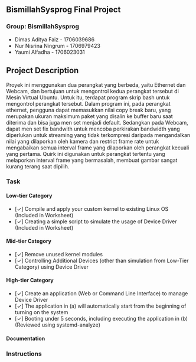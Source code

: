 ## BismillahSysprog Final Project

### Group: BismillahSysprog
- Dimas Aditya Faiz - 1706039686
- Nur Nisrina Ningrum - 1706979423 
- Yaumi Alfadha - 1706023031


## Project Description
Proyek ini menggunakan dua perangkat yang berbeda, yaitu Ethernet dan Webcam, dan bertujuan untuk mengontrol kedua perangkat tersebut di Mesin Virtual Ubuntu. Untuk itu, terdapat program skrip bash untuk mengontrol perangkat tersebut. Dalam program ini, pada perangkat ethernet, pengguna dapat memasukkan nilai copy break baru, yang merupakan ukuran maksimum paket yang disalin ke buffer baru saat diterima dan bisa juga men set menjadi default. Sedangkan pada Webcam, dapat men set fix bandwith untuk mencoba perkirakan bandwidth yang diperlukan untuk streaming yang tidak terkompresi daripada mengandalkan nilai yang dilaporkan oleh kamera dan restrict frame rate untuk mengabaikan semua interval frame yang dilaporkan oleh perangkat kecuali yang pertama. Quirk ini digunakan untuk perangkat tertentu yang melaporkan interval frame yang bermasalah, membuat gambar sangat kurang terang saat dipilih.


### Task
#### Low-tier Category
- [✓] Compile and apply your custom kernel to existing Linux OS (Included in Worksheet)
- [✓] Creating a simple script to simulate the usage of Device Driver (Included in Worksheet)

#### Mid-tier Category
- [✓] Remove unused kernel modules
- [✓] Controlling Additional Devices (other than simulation from Low-Tier Category) using Device Driver

#### High-tier Category​
- [✓] Create an application (Web or Command Line Interface) to manage Device Driver
- [✓] The application in (a) will automatically start from the beginning of turning on the system
- [✓] Booting under 5 seconds, including executing the application in (b) (Reviewed using ​systemd-analyze​)

#### Documentation

### Instructions


